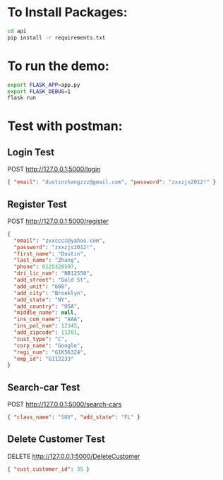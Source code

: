# To Install Packages:

```bash
cd api
pip install -r requirements.txt
```

# To run the demo:

```bash
export FLASK_APP=app.py
export FLASK_DEBUG=1
flask run
```

# Test with postman:

## Login Test

POST http://127.0.0.1:5000/login

```json
{ "email": "dustinzhangzzz@gmail.com", "password": "zxxzjs2012!" }
```

## Register Test

POST http://127.0.0.1:5000/register

```json
{
  "email": "zxxcccc@yahoo.com",
  "password": "zxxzjs2012!",
  "first_name": "Dustin",
  "last_name": "Zhang",
  "phone": 6125320597,
  "dri_lic_num": "NB12550",
  "add_street": "Gold St",
  "add_unit": "608",
  "add_city": "Brooklyn",
  "add_state": "NY",
  "add_country": "USA",
  "middle_name": null,
  "ins_com_name": "AAA",
  "ins_pol_num": 12345,
  "add_zipcode": 11201,
  "cust_type": "C",
  "corp_name": "Google",
  "regi_num": "G1K56324",
  "emp_id": "G112233"
}
```

## Search-car Test

POST http://127.0.0.1:5000/search-cars

```json
{ "class_name": "SUV", "add_state": "FL" }
```

## Delete Customer Test

DELETE http://127.0.0.1:5000/DeleteCustomer

```json
{ "cust_customer_id": 35 }
```
